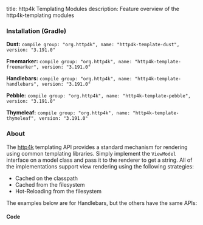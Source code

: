 title: http4k Templating Modules
description: Feature overview of the http4k-templating modules

### Installation (Gradle)
**Dust:** ```compile group: "org.http4k", name: "http4k-template-dust", version: "3.191.0"```

**Freemarker:** ```compile group: "org.http4k", name: "http4k-template-freemarker", version: "3.191.0"```

**Handlebars:** ```compile group: "org.http4k", name: "http4k-template-handlebars", version: "3.191.0"```

**Pebble:** ```compile group: "org.http4k", name: "http4k-template-pebble", version: "3.191.0"```

**Thymeleaf:** ```compile group: "org.http4k", name: "http4k-template-thymeleaf", version: "3.191.0"```

### About
The [http4k] templating API provides a standard mechanism for rendering using common templating libraries. Simply implement the `ViewModel` interface on a model class and pass it to the renderer to get a string. All of the implementations support view rendering using the following strategies:

* Cached on the classpath
* Cached from the filesystem
* Hot-Reloading from the filesystem

The examples below are for Handlebars, but the others have the same APIs:

#### Code  [<img class="octocat"/>](https://github.com/http4k/http4k/blob/master/src/docs/guide/modules/templating/example.kt)

 <script src="https://gist-it.appspot.com/https://github.com/http4k/http4k/blob/master/src/docs/guide/modules/templating/example.kt"></script>

[http4k]: https://http4k.org
